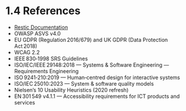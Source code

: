 # 1.4 References
- [Restic Documentation](https://restic.readthedocs.io)
- OWASP ASVS v4.0
- EU GDPR (Regulation 2016/679) and UK GDPR (Data Protection Act 2018)
- WCAG 2.2
- IEEE 830‑1998 SRS Guidelines
- ISO/IEC/IEEE 29148:2018 — Systems & Software Engineering — Requirements Engineering
- ISO 9241‑210:2019 — Human‑centred design for interactive systems
- ISO/IEC 25010:2023 — System & software quality models
- Nielsen’s 10 Usability Heuristics (2020 refresh)
- EN 301 549 v4.1.1 — Accessibility requirements for ICT products and services
